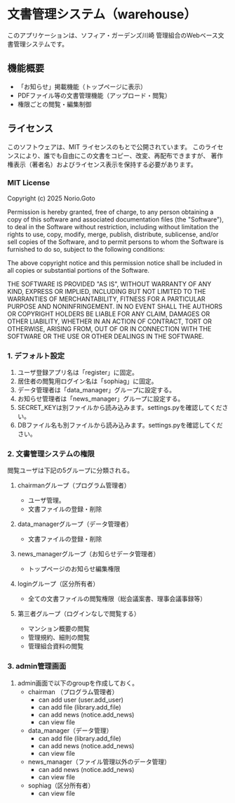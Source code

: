 
# 文書管理システム（warehouse）

このアプリケーションは、ソフィア・ガーデンズ川崎 管理組合のWebベース文書管理システムです。

## 機能概要

- 「お知らせ」掲載機能（トップページに表示）
- PDFファイル等の文書管理機能（アップロード・閲覧）
- 権限ごとの閲覧・編集制御

## ライセンス

このソフトウェアは、MIT ライセンスのもとで公開されています。
このライセンスにより、誰でも自由にこの文書をコピー、改変、再配布できますが、
著作権表示（著者名）およびライセンス表示を保持する必要があります。

### MIT License

 Copyright (c) 2025 Norio.Goto

 Permission is hereby granted, free of charge, to any person obtaining a copy
 of this software and associated documentation files (the "Software"), to deal
 in the Software without restriction, including without limitation the rights
 to use, copy, modify, merge, publish, distribute, sublicense, and/or sell
 copies of the Software, and to permit persons to whom the Software is
 furnished to do so, subject to the following conditions:

 The above copyright notice and this permission notice shall be included in all
 copies or substantial portions of the Software.

 THE SOFTWARE IS PROVIDED "AS IS", WITHOUT WARRANTY OF ANY KIND, EXPRESS OR
 IMPLIED, INCLUDING BUT NOT LIMITED TO THE WARRANTIES OF MERCHANTABILITY,
 FITNESS FOR A PARTICULAR PURPOSE AND NONINFRINGEMENT. IN NO EVENT SHALL THE
 AUTHORS OR COPYRIGHT HOLDERS BE LIABLE FOR ANY CLAIM, DAMAGES OR OTHER
 LIABILITY, WHETHER IN AN ACTION OF CONTRACT, TORT OR OTHERWISE, ARISING FROM,
 OUT OF OR IN CONNECTION WITH THE SOFTWARE OR THE USE OR OTHER DEALINGS IN THE
 SOFTWARE.

### 1. デフォルト設定

1. ユーザ登録アプリ名は「register」に固定。  
1. 居住者の閲覧用ログイン名は「sophiag」に固定。  
1. データ管理者は「data_manager」グループに設定する。  
1. お知らせ管理者は「news_manager」グループに設定する。
1. SECRET_KEYは別ファイルから読み込みます。settings.pyを確認してください。
1. DBファイル名も別ファイルから読み込みます。settings.pyを確認してください。

### 2. 文書管理システムの権限

閲覧ユーザは下記の5グループに分類される。

1. chairmanグループ（プログラム管理者）

   - ユーザ管理。
   - 文書ファイルの登録・削除

1. data_managerグループ（データ管理者）

   - 文書ファイルの登録・削除

1. news_managerグループ（お知らせデータ管理者）

   - トップページのお知らせ編集権限

1. loginグループ（区分所有者）

   - 全ての文書ファイルの閲覧権限（総会議案書、理事会議事録等）

1. 第三者グループ（ログインなしで閲覧する）

    - マンション概要の閲覧
    - 管理規約、細則の閲覧
    - 管理組合資料の閲覧

### 3. admin管理画面

1. admin画面で以下のgroupを作成しておく。
    - chairman （プログラム管理者）
        - can add user (user.add_user)
        - can add file (library.add_file)
        - can add news (notice.add_news)
        - can view file
    - data_manager（データ管理）
        - can add file (library.add_file)
        - can add news (notice.add_news)
        - can view file
    - news_manager（ファイル管理以外のデータ管理）
        - can add news (notice.add_news)
        - can view file
    - sophiag（区分所有者）
        - can view file

